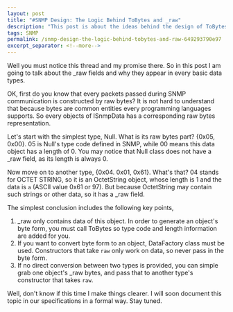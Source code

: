 ```yaml
---
layout: post
title: "#SNMP Design: The Logic Behind ToBytes and _raw"
description: "This post is about the ideas behind the design of ToBytes and _raw."
tags: SNMP
permalink: /snmp-design-the-logic-behind-tobytes-and-raw-649293790e97
excerpt_separator: <!--more-->
---
```

Well you must notice this thread and my promise there. So in this post I am going to talk about the _raw fields and why they appear in every basic data types.
<!--more-->

OK, first do you know that every packets passed during SNMP communication is constructed by raw bytes? It is not hard to understand that because bytes are common entities every programming languages supports. So every objects of ISnmpData has a corresponding raw bytes representation.

Let's start with the simplest type, Null. What is its raw bytes part? {0x05, 0x00}. 05 is Null's type code defined in SNMP, while 00 means this data object has a length of 0. You may notice that Null class does not have a _raw field, as its length is always 0.

Now move on to another type, {0x04. 0x01, 0x61}. What's that? 04 stands for OCTET STRING, so it is an OctetString object, whose length is 1 and the data is `a` (ASCII value 0x61 or 97). But because OctetString may contain such strings or other data, so it has a _raw field.

The simplest conclusion includes the following key points,

1. _raw only contains data of this object. In order to generate an object's byte form, you must call ToBytes so type code and length information are added for you.
1. If you want to convert byte form to an object, DataFactory class must be used. Constructors that take `raw` only work on data, so never pass in the byte form.
1. If no direct conversion between two types is provided, you can simple grab one object's _raw bytes, and pass that to another type's constructor that takes `raw`.

Well, don't know if this time I make things clearer. I will soon document this topic in our specifications in a formal way. Stay tuned.
